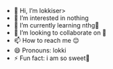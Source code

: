 - 👋 Hi, I’m lokkiser>
- 👀 I’m interested in nothing
- 🌱 I’m currently learning nthg🫢
- 💞️ I’m looking to collaborate on 🫢
- 📫 How to reach me 😌
- 😄 Pronouns: lokki
- ⚡ Fun fact: i am so sweet🫢

<!---
yedup/yedup is a ✨ special ✨ repository because its `README.md` (this file) appears on your GitHub profile.
You can click the Preview link to take a look at your changes.
--->
